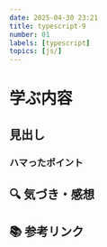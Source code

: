 ```yaml
---
date: 2025-04-30 23:21
title: typescript-9
number: 01
labels: [typescript]
topics: [js/]
---
```


# 学ぶ内容

## 見出し

### ハマったポイント

## 🔍 気づき・感想

## 📚 参考リンク